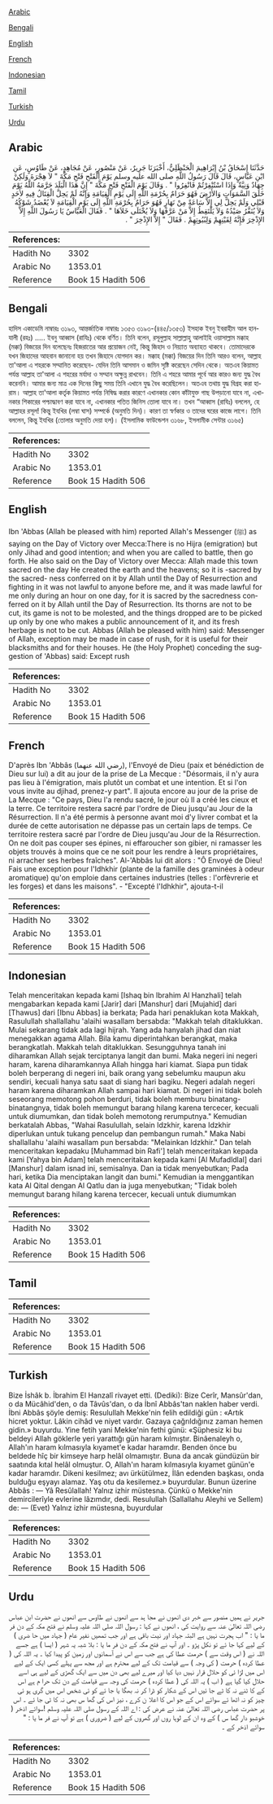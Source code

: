 [Arabic](#arabic)

[Bengali](#bengali)

[English](#english)

[French](#french)

[Indonesian](#indonesian)

[Tamil](#tamil)

[Turkish](#turkish)

[Urdu](#urdu)

## Arabic


<div dir="rtl" lang="ar" style={{fontSize:'larger',backgroundColor:'#f8f9fa',padding:20}}>
حَدَّثَنَا إِسْحَاقُ بْنُ إِبْرَاهِيمَ الْحَنْظَلِيُّ، أَخْبَرَنَا جَرِيرٌ، عَنْ مَنْصُورٍ، عَنْ مُجَاهِدٍ، عَنْ طَاوُسٍ، عَنِ ابْنِ عَبَّاسٍ، قَالَ قَالَ رَسُولُ اللَّهِ صلى الله عليه وسلم يَوْمَ الْفَتْحِ فَتْحِ مَكَّةَ ‏"‏ لاَ هِجْرَةَ وَلَكِنْ جِهَادٌ وَنِيَّةٌ وَإِذَا اسْتُنْفِرْتُمْ فَانْفِرُوا ‏"‏ ‏.‏ وَقَالَ يَوْمَ الْفَتْحِ فَتْحِ مَكَّةَ ‏"‏ إِنَّ هَذَا الْبَلَدَ حَرَّمَهُ اللَّهُ يَوْمَ خَلَقَ السَّمَوَاتِ وَالأَرْضَ فَهُوَ حَرَامٌ بِحُرْمَةِ اللَّهِ إِلَى يَوْمِ الْقِيَامَةِ وَإِنَّهُ لَمْ يَحِلَّ الْقِتَالُ فِيهِ لأَحَدٍ قَبْلِي وَلَمْ يَحِلَّ لِي إِلاَّ سَاعَةً مِنْ نَهَارٍ فَهُوَ حَرَامٌ بِحُرْمَةِ اللَّهِ إِلَى يَوْمِ الْقِيَامَةِ لاَ يُعْضَدُ شَوْكُهُ وَلاَ يُنَفَّرُ صَيْدُهُ وَلاَ يَلْتَقِطُ إِلاَّ مَنْ عَرَّفَهَا وَلاَ يُخْتَلَى خَلاَهَا ‏"‏ ‏.‏ فَقَالَ الْعَبَّاسُ يَا رَسُولَ اللَّهِ إِلاَّ الإِذْخِرَ فَإِنَّهُ لِقَيْنِهِمْ وَلِبُيُوتِهِمْ ‏.‏ فَقَالَ ‏"‏ إِلاَّ الإِذْخِرَ ‏"‏ ‏.‏
</div>
<div style={{backgroundColor:'#f8f9fa',padding:20, marginBottom: 10}}><table> <thead> <tr> <th>References:</th> <th></th> </tr> </thead> <tbody><tr><td>Hadith No</td><td>3302</td></tr><tr><td>Arabic No</td><td>1353.01</td></tr><tr><td>Reference</td><td>Book 15 Hadith 506</td></tr></tbody></table></div>

## Bengali


<div dir="ltr" lang="bn" style={{fontSize:'larger',backgroundColor:'#f8f9fa',padding:20}}>
হাদিস একাডেমি নাম্বারঃ ৩১৯৩, আন্তর্জাতিক নাম্বারঃ ১৩৫৩ ৩১৯৩-(৪৪৫/১৩৫৩) ইসহাক ইবনু ইবরাহীম আল হানযালী (রহঃ) ..... ইবনু আব্বাস (রাযিঃ) থেকে বর্ণিত। তিনি বলেন, রসূলুল্লাহ সাল্লাল্লাহু আলাইহি ওয়াসাল্লাম মক্কাহ (মক্কা) বিজয়ের দিন বলেছেনঃ হিজরাতের আর প্রয়োজন নেই, কিন্তু জিহাদ ও নিয়্যাত অব্যাহত থাকবে। তোমাদেরকে যখন জিহাদের আহবান জানানো হয় তখন জিহাদে যোগদান কর। মক্কাহ (মক্কা) বিজয়ের দিন তিনি আরও বলেন, আল্লাহ তা'আলা এ শহরকে সম্মানিত করেছেন- যেদিন তিনি আসমান ও জমিন সৃষ্টি করেছেন সেদিন থেকে। অতএব কিয়ামত পর্যন্ত আল্লাহ তা'আলা এ শহরের মর্যাদা ও সম্মান অক্ষুন্ন রাখবেন। তিনি এ শহরে আমার পূর্বে আর কারও জন্য যুদ্ধ বৈধ করেননি। আমার জন্য মাত্র এক দিনের কিছু সময় তিনি এখানে যুদ্ধ বৈধ করেছিলেন। অতএব তথায় যুদ্ধ বিগ্রহ করা হারাম। আল্লাহ তা'আলা কর্তৃক কিয়ামত পর্যন্ত নিষিদ্ধ করার কারণে এখানকার কোন কাঁটাযুক্ত গাছ উপড়ানো যাবে না, এখানকার শিকারের পশ্চাদ্ধাবণ করা যাবে না, এখানকার পতিত জিনিস তোলা যাবে না। তখন “আব্বাস (রাযিঃ) বললেন, হে আল্লাহর রসূল! কিন্তু ইযখির (লম্বা ঘাস) সম্পর্কে (অনুমতি দিন)। কারণ তা স্বর্ণকার ও তাদের ঘরের কাজে লাগে। তিনি বললেন, কিন্তু ইযখির (তোলার অনুমতি দেয়া হল)। (ইসলামিক ফাউন্ডেশন ৩১৬৮, ইসলামীক সেন্টার ৩১৬৫)
</div>
<div style={{backgroundColor:'#f8f9fa',padding:20, marginBottom: 10}}><table> <thead> <tr> <th>References:</th> <th></th> </tr> </thead> <tbody><tr><td>Hadith No</td><td>3302</td></tr><tr><td>Arabic No</td><td>1353.01</td></tr><tr><td>Reference</td><td>Book 15 Hadith 506</td></tr></tbody></table></div>

## English


<div dir="ltr" lang="en" style={{fontSize:'larger',backgroundColor:'#f8f9fa',padding:20}}>
Ibn 'Abbas (Allah be pleased with him) reported Allah's Messenger (ﷺ) as saying on the Day of Victory over Mecca:There is no Hijra (emigration) but only Jihad and good intention; and when you are called to battle, then go forth. He also said on the Day of Victory over Mecca: Allah made this town sacred on the day He created the earth and the heavens; so it is -sacred by the sacred- ness conferred on it by Allah until the Day of Resurrection and fighting in it was not lawful to anyone before me, and it was made lawful for me only during an hour on one day, for it is sacred by the sacredness conferred on it by Allah until the Day of Resurrection. Its thorns are not to be cut, its game is not to be molested, and the things dropped are to be picked up only by one who makes a public announcement of it, and its fresh herbage is not to be cut. Abbas (Allah be pleased with him) said: Messenger of Allah, exception may be made in case of rush, for it is useful for their blacksmiths and for their houses. He (the Holy Prophet) conceding the suggestion of 'Abbas) said: Except rush
</div>
<div style={{backgroundColor:'#f8f9fa',padding:20, marginBottom: 10}}><table> <thead> <tr> <th>References:</th> <th></th> </tr> </thead> <tbody><tr><td>Hadith No</td><td>3302</td></tr><tr><td>Arabic No</td><td>1353.01</td></tr><tr><td>Reference</td><td>Book 15 Hadith 506</td></tr></tbody></table></div>

## French


<div dir="ltr" lang="fr" style={{fontSize:'larger',backgroundColor:'#f8f9fa',padding:20}}>
D'après Ibn 'Abbâs (رضي الله عنهما), l'Envoyé de Dieu (paix et bénédiction de Dieu sur lui) a dit au jour de la prise de La Mecque : "Désormais, il n'y aura pas lieu à l'émigration, mais plutôt un combat et une intention. Et si l'on vous invite au djihad, prenez-y part". Il ajouta encore au jour de la prise de La Mecque : "Ce pays, Dieu l'a rendu sacré, le jour où Il a créé les cieux et la terre. Ce territoire restera sacré par l'ordre de Dieu jusqu'au Jour de la Résurrection. Il n'a été permis à personne avant moi d'y livrer combat et la durée de cette autorisation ne dépasse pas un certain laps de temps. Ce territoire restera sacré par l'ordre de Dieu jusqu'au Jour de la Résurrection. On ne doit pas couper ses épines, ni effaroucher son gibier, ni ramasser les objets trouvés à moins que ce ne soit pour les rendre à leurs propriétaires, ni arracher ses herbes fraîches". Al-'Abbâs lui dit alors : "Ô Envoyé de Dieu! Fais une exception pour l'Idhkhir (plante de la famille des graminées à odeur aromatique) qu'on emploie dans certaines industries (telles : l'orfèvrerie et les forges) et dans les maisons". - "Excepté l'Idhkhir", ajouta-t-il
</div>
<div style={{backgroundColor:'#f8f9fa',padding:20, marginBottom: 10}}><table> <thead> <tr> <th>References:</th> <th></th> </tr> </thead> <tbody><tr><td>Hadith No</td><td>3302</td></tr><tr><td>Arabic No</td><td>1353.01</td></tr><tr><td>Reference</td><td>Book 15 Hadith 506</td></tr></tbody></table></div>

## Indonesian


<div dir="ltr" lang="id" style={{fontSize:'larger',backgroundColor:'#f8f9fa',padding:20}}>
Telah menceritakan kepada kami [Ishaq bin Ibrahim Al Hanzhali] telah mengabarkan kepada kami [Jarir] dari [Manshur] dari [Mujahid] dari [Thawus] dari [Ibnu Abbas] ia berkata; Pada hari penaklukan kota Makkah, Rasulullah shallallahu 'alaihi wasallam bersabda: "Makkah telah ditaklukkan. Mulai sekarang tidak ada lagi hijrah. Yang ada hanyalah jihad dan niat menegakkan agama Allah. Bila kamu diperintahkan berangkat, maka berangkatlah. Makkah telah ditaklukkan. Sesungguhnya tanah ini diharamkan Allah sejak terciptanya langit dan bumi. Maka negeri ini negeri haram, karena diharamkannya Allah hingga hari kiamat. Siapa pun tidak boleh berperang di negeri ini, baik orang yang sebelumku maupun aku sendiri, kecuali hanya satu saat di siang hari bagiku. Negeri adalah negeri haram karena diharamkan Allah sampai hari kiamat. Di negeri ini tidak boleh seseorang memotong pohon berduri, tidak boleh memburu binatang-binatangnya, tidak boleh memungut barang hilang karena tercecer, kecuali untuk diumumkan, dan tidak boleh memotong rerumputnya." Kemudian berkatalah Abbas, "Wahai Rasulullah, selain Idzkhir, karena Idzkhir diperlukan untuk tukang pencelup dan pembangun rumah." Maka Nabi shallallahu 'alaihi wasallam pun bersabda: "Melainkan Idzkhir." Dan telah menceritakan kepadaku [Muhammad bin Rafi'] telah menceritakan kepada kami [Yahya bin Adam] telah menceritakan kepada kami [Al Mufadldlal] dari [Manshur] dalam isnad ini, semisalnya. Dan ia tidak menyebutkan; Pada hari, ketika Dia menciptakan langit dan bumi." Kemudian ia menggantikan kata Al Qital dengan Al Qatlu dan ia juga menyebutkan; "Tidak boleh memungut barang hilang karena tercecer, kecuali untuk diumumkan
</div>
<div style={{backgroundColor:'#f8f9fa',padding:20, marginBottom: 10}}><table> <thead> <tr> <th>References:</th> <th></th> </tr> </thead> <tbody><tr><td>Hadith No</td><td>3302</td></tr><tr><td>Arabic No</td><td>1353.01</td></tr><tr><td>Reference</td><td>Book 15 Hadith 506</td></tr></tbody></table></div>

## Tamil


<div dir="ltr" lang="ta" style={{fontSize:'larger',backgroundColor:'#f8f9fa',padding:20}}>

</div>
<div style={{backgroundColor:'#f8f9fa',padding:20, marginBottom: 10}}><table> <thead> <tr> <th>References:</th> <th></th> </tr> </thead> <tbody><tr><td>Hadith No</td><td>3302</td></tr><tr><td>Arabic No</td><td>1353.01</td></tr><tr><td>Reference</td><td>Book 15 Hadith 506</td></tr></tbody></table></div>

## Turkish


<div dir="ltr" lang="tr" style={{fontSize:'larger',backgroundColor:'#f8f9fa',padding:20}}>
Bize İshâk b. İbrahim El Hanzalî rivayet etti. (Dediki): Bize Cerîr, Mansûr'dan, o da Mücâhid'den, o da Tâvûs'dan, o da İbnî Abbâs'tan naklen haber verdi. İbni Abbâs şöyle demiş: Resulullah Mekke'nin felih edildiği gün : «Artık hicret yoktur. Lâkin cihâd ve niyet vardır. Gazaya çağrıldığınız zaman hemen gidin.» buyurdu. Yine fetih yani Mekke'nin fethi günü: «Şüphesiz ki bu beldeyi Allah göklerle yeri yarattığı gün haram kılmıştır. Binâenaleyh o, Allah'ın haram kılmasıyla kıyamet'e kadar haramdır. Benden önce bu beldede hîç bir kimseye harp helâl olmamıştır. Buna da ancak gündüzün bir saatında kıtal helâl olmuştur. O, Allah'ın haram kılmasıyla kıyamet günün'e kadar haramdır. Dikeni kesilmez; avı ürkütülmez, İlân edenden başkası, onda bulduğu eşyayı alamaz. Yaş otu da kesilemez.» buyurdular. Bunun üzerine Abbâs : — Yâ Resûlallah! Yalnız izhir müstesna. Çünkü o Mekke'nin demircilerîyle evlerine lâzımdır, dedi. Resulullah (Sallallahu Aleyhi ve Sellem) de: — (Evet) Yalnız izhir müstesna, buyurdular
</div>
<div style={{backgroundColor:'#f8f9fa',padding:20, marginBottom: 10}}><table> <thead> <tr> <th>References:</th> <th></th> </tr> </thead> <tbody><tr><td>Hadith No</td><td>3302</td></tr><tr><td>Arabic No</td><td>1353.01</td></tr><tr><td>Reference</td><td>Book 15 Hadith 506</td></tr></tbody></table></div>

## Urdu


<div dir="rtl" lang="ur" style={{fontSize:'larger',backgroundColor:'#f8f9fa',padding:20}}>
جریر نے ہمیں منصور سے خبر دی انھوں نے مجا ہد سے انھوں نے طاوس سے انھوں نے حضرت ابن عباس رضی اللہ تعالیٰ عنہ سے روایت کی ، انھوں نے کہا : رسول اللہ صلی اللہ علیہ وسلم نے فتح مکہ کے دن فر ما یا : " اب ہجرت نہیں ہے البتہ جہاد اور نیت باقی ہے اور جب تمھیں نفیر عام ( جہاد میں حا ضری ) کے لیے کہا جا ئے تو نکل پڑو ۔ اور آپ نے فتح مکہ کے دن فر ما یا : بلا شبہ یہ شہر ( ایسا ) ہے جسے اللہ نے ( اس وقت سے ) حرمت عطا کی ہے جب سے اس نے آسمانوں اور زمین کو پیدا کیا ۔ یہ اللہ کی ( عطا کردہ ) حرمت ( کی وجہ ) سے قیامت تک کے لیے محترم ہے اور مجھ سے پہلے کسی ایک کے لیے اس میں لڑا ئی کو حلال قرار نہیں دیا کیا اور میرے لیے بھی دن میں سے ایک گھڑی کے لیے ہی اسے حلال کیا گیا ہے ( اب ) یہ اللہ کی ( عطا کردہ ) حرمت کی وجہ سے قیامت کے دن تک حرا م ہے اس کے کا ٹنے نہ کا ٹے جا ئیں اس کے شکار کو ڈرا کر نہ بھگا یا جا ئے کو ئی شخص اس میں گری ہو ئی چیز کو نہ اٹھا ئے سوائے اس کے جو اس کا اعلا ن کرے ، نیز اس کی گھا س بھی نہ کا ٹی جا ئے ۔ اس پر حضرت عباس رضی اللہ تعالیٰ عنہ نے عرض کی : اے اللہ کے رسول صلی اللہ علیہ وسلم !سوائے اذخر ( خوشبو دار گھا س ) کے وہ ان کے لوہا روں اور گھروں کے لیے ( ضروری ) ہے تو آپ نے فر ما یا : " سوائے اذخر کے ۔
</div>
<div style={{backgroundColor:'#f8f9fa',padding:20, marginBottom: 10}}><table> <thead> <tr> <th>References:</th> <th></th> </tr> </thead> <tbody><tr><td>Hadith No</td><td>3302</td></tr><tr><td>Arabic No</td><td>1353.01</td></tr><tr><td>Reference</td><td>Book 15 Hadith 506</td></tr></tbody></table></div>